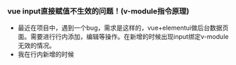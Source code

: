 ### vue input直接赋值不生效的问题！(v-module指令原理)
- 最近在项目中，遇到一个bug，需求是这样的，vue+elementui做后台数据页面。需要进行行内添加，编辑等操作。在新增的时候出现input绑定v-module无效的情况。
- 我在行内新增的时候